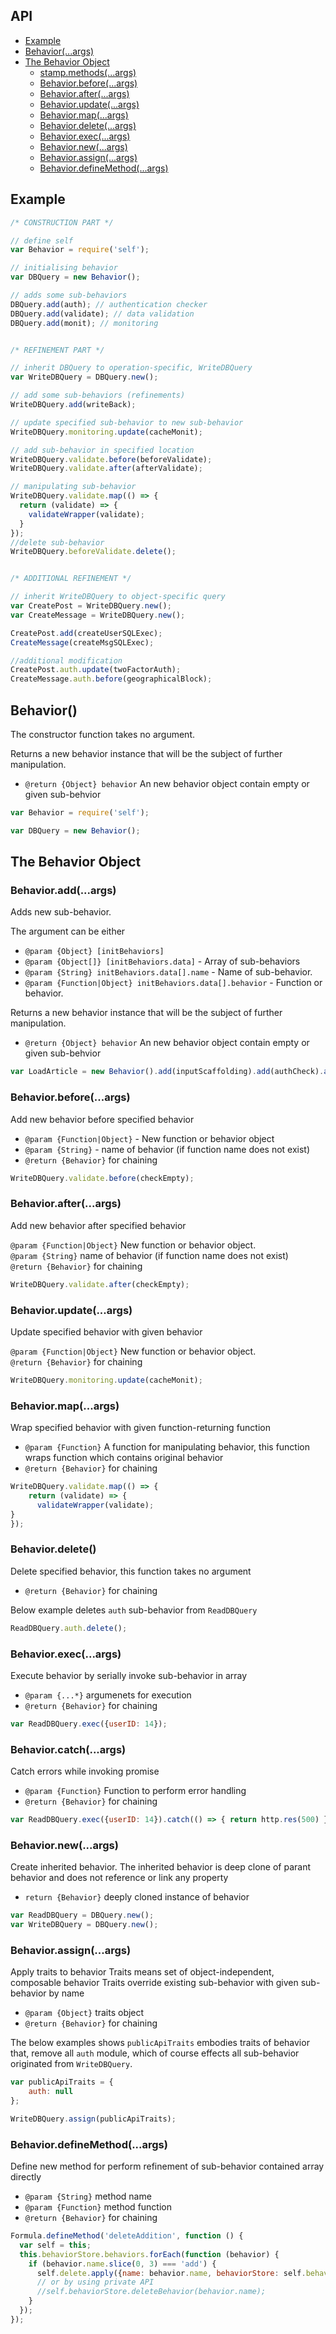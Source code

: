 ## API

<!-- START doctoc generated TOC please keep comment here to allow auto update -->
<!-- DON'T EDIT THIS SECTION, INSTEAD RE-RUN doctoc TO UPDATE -->


- [Example](#example)
- [Behavior(...args)](#behaviorargs)
- [The Behavior Object](#the-behavior-object)
  - [stamp.methods(...args)](#stampmethodsargs)
  - [Behavior.before(...args)](#behaviorbeforeargs)
  - [Behavior.after(...args)](#behaviorbeforeargs)
  - [Behavior.update(...args)](#behaviorupdateargs)
  - [Behavior.map(...args)](#behaviormapargs)
  - [Behavior.delete(...args)](#behaviordeleteargs)
  - [Behavior.exec(...args)](#behaviorexecargs)
  - [Behavior.new(...args)](#behaviornewargs)
  - [Behavior.assign(...args)](#behaviorassignargs)
  - [Behavior.defineMethod(...args)](#behaviordefinemethodargs)

## Example

```javascript
/* CONSTRUCTION PART */

// define self
var Behavior = require('self');

// initialising behavior
var DBQuery = new Behavior();

// adds some sub-behaviors
DBQuery.add(auth); // authentication checker
DBQuery.add(validate); // data validation
DBQuery.add(monit); // monitoring


/* REFINEMENT PART */

// inherit DBQuery to operation-specific, WriteDBQuery
var WriteDBQuery = DBQuery.new();

// add some sub-behaviors (refinements)
WriteDBQuery.add(writeBack);

// update specified sub-behavior to new sub-behavior
WriteDBQuery.monitoring.update(cacheMonit);

// add sub-behavior in specified location
WriteDBQuery.validate.before(beforeValidate);
WriteDBQuery.validate.after(afterValidate);

// manipulating sub-behavior
WriteDBQuery.validate.map(() => {
  return (validate) => {
    validateWrapper(validate);
  }
});
//delete sub-behavior
WriteDBQuery.beforeValidate.delete();


/* ADDITIONAL REFINEMENT */

// inherit WriteDBQuery to object-specific query
var CreatePost = WriteDBQuery.new();
var CreateMessage = WriteDBQuery.new();

CreatePost.add(createUserSQLExec);
CreateMessage(createMsgSQLExec);

//additional modification
CreatePost.auth.update(twoFactorAuth);
CreateMessage.auth.before(geographicalBlock);
```


## Behavior()

The constructor function takes no argument.

Returns a new behavior instance that will be the subject of further manipulation.

 * `@return {Object} behavior` An new behavior object contain empty or given sub-behvior

```js
var Behavior = require('self');

var DBQuery = new Behavior();
```

## The Behavior Object

### Behavior.add(...args)

Adds new sub-behavior.

The argument can be either 

 * `@param {Object} [initBehaviors]`
 * `@param {Object[]} [initBehaviors.data]` - Array of sub-behaviors
 * `@param {String} initBehaviors.data[].name` - Name of sub-behavior.
 * `@param {Function|Object} initBehaviors.data[].behavior` - Function or behavior.

Returns a new behavior instance that will be the subject of further manipulation.

 * `@return {Object} behavior` An new behavior object contain empty or given sub-behvior

```js
var LoadArticle = new Behavior().add(inputScaffolding).add(authCheck).add(cacheCheck).add(loadQuery);
```

### Behavior.before(...args)

Add new behavior before specified behavior

* `@param {Function|Object}` - New function or behavior object  
* `@param {String}` - name of behavior (if function name does not exist)  
* `@return {Behavior}` for chaining

```js
WriteDBQuery.validate.before(checkEmpty);
```

### Behavior.after(...args)

Add new behavior after specified behavior

`@param {Function|Object}` New function or behavior object.  
`@param {String}` name of behavior (if function name does not exist)  
`@return {Behavior}` for chaining

```js
WriteDBQuery.validate.after(checkEmpty);
```

### Behavior.update(...args)

Update specified behavior with given behavior

`@param {Function|Object}` New function or behavior object.  
`@return {Behavior}` for chaining

```js
WriteDBQuery.monitoring.update(cacheMonit);
```

### Behavior.map(...args)

 Wrap specified behavior with given function-returning function

* `@param {Function}` A function for manipulating behavior, this function wraps function which contains original behavior  
* `@return {Behavior}` for chaining

```js
WriteDBQuery.validate.map(() => {
    return (validate) => {
      validateWrapper(validate);
}
});
```

### Behavior.delete()

Delete specified behavior, this function takes no argument

* `@return {Behavior}` for chaining

Below example deletes `auth` sub-behavior from `ReadDBQuery`

```js
ReadDBQuery.auth.delete();
```

### Behavior.exec(...args)

 Execute behavior by serially invoke sub-behavior in array

* `@param {...*}` argumenets for execution  
* `@return {Behavior}` for chaining

```js
var ReadDBQuery.exec({userID: 14});
```

### Behavior.catch(...args)

Catch errors while invoking promise

* `@param {Function}` Function to perform error handling  
* `@return {Behavior}` for chaining

```js
var ReadDBQuery.exec({userID: 14}).catch(() => { return http.res(500) });
```

### Behavior.new(...args)

Create inherited behavior. The inherited behavior is deep clone of parant behavior and does not reference or link any property

* `return {Behavior}` deeply cloned instance of behavior

```js
var ReadDBQuery = DBQuery.new();
var WriteDBQuery = DBQuery.new();
```

### Behavior.assign(...args)

Apply traits to behavior Traits means set of object-independent, composable behavior
Traits override existing sub-behavior with given sub-behavior by name

* `@param {Object}` traits object  
* `@return {Behavior}` for chaining

The below examples shows `publicApiTraits` embodies traits of behavior that, remove all `auth` module, which of course effects all sub-behavior originated from `WriteDBQuery`.

```js
var publicApiTraits = {
    auth: null
};

WriteDBQuery.assign(publicApiTraits);
```

### Behavior.defineMethod(...args)

Define new method for perform refinement of sub-behavior contained array directly

* `@param {String}` method name  
* `@param {Function}` method function  
* `@return {Behavior}` for chaining


``` js
Formula.defineMethod('deleteAddition', function () {
  var self = this;
  this.behaviorStore.behaviors.forEach(function (behavior) {
    if (behavior.name.slice(0, 3) === 'add') {
      self.delete.apply({name: behavior.name, behaviorStore: self.behaviorStore});
      // or by using private API
      //self.behaviorStore.deleteBehavior(behavior.name);
    }
  });
});
```
